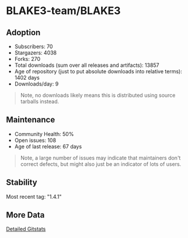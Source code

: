 # BLAKE3-team/BLAKE3

## Adoption

- Subscribers: 70
- Stargazers: 4038
- Forks: 270
- Total downloads (sum over all releases and artifacts): 13857
- Age of repository (just to put absolute downloads into relative terms): 1402 days
- Downloads/day: 9

> Note, no downloads likely means this is distributed using source tarballs instead.

## Maintenance

- Community Health: 50%
- Open issues: 108
- Age of last release: 67 days

> Note, a large number of issues may indicate that maintainers don't correct defects, but might also
> just be an indicator of lots of users.

## Stability

Most recent tag: "1.4.1"

## More Data

[Detailed Gitstats](/bazel-catalog/gitstats/BLAKE3-team/BLAKE3)

